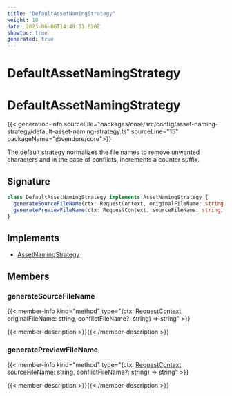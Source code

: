 ```yaml
---
title: "DefaultAssetNamingStrategy"
weight: 10
date: 2023-06-06T14:49:31.620Z
showtoc: true
generated: true
---
```

<!-- This file was generated from the Vendure source. Do not modify. Instead, re-run the "docs:build" script -->

# DefaultAssetNamingStrategy
<div class="symbol">


# DefaultAssetNamingStrategy

{{< generation-info sourceFile="packages/core/src/config/asset-naming-strategy/default-asset-naming-strategy.ts" sourceLine="15" packageName="@vendure/core">}}

The default strategy normalizes the file names to remove unwanted characters and
in the case of conflicts, increments a counter suffix.

## Signature

```TypeScript
class DefaultAssetNamingStrategy implements AssetNamingStrategy {
  generateSourceFileName(ctx: RequestContext, originalFileName: string, conflictFileName?: string) => string;
  generatePreviewFileName(ctx: RequestContext, sourceFileName: string, conflictFileName?: string) => string;
}
```
## Implements

 * <a href='/typescript-api/assets/asset-naming-strategy#assetnamingstrategy'>AssetNamingStrategy</a>


## Members

### generateSourceFileName

{{< member-info kind="method" type="(ctx: <a href='/typescript-api/request/request-context#requestcontext'>RequestContext</a>, originalFileName: string, conflictFileName?: string) => string"  >}}

{{< member-description >}}{{< /member-description >}}

### generatePreviewFileName

{{< member-info kind="method" type="(ctx: <a href='/typescript-api/request/request-context#requestcontext'>RequestContext</a>, sourceFileName: string, conflictFileName?: string) => string"  >}}

{{< member-description >}}{{< /member-description >}}


</div>
